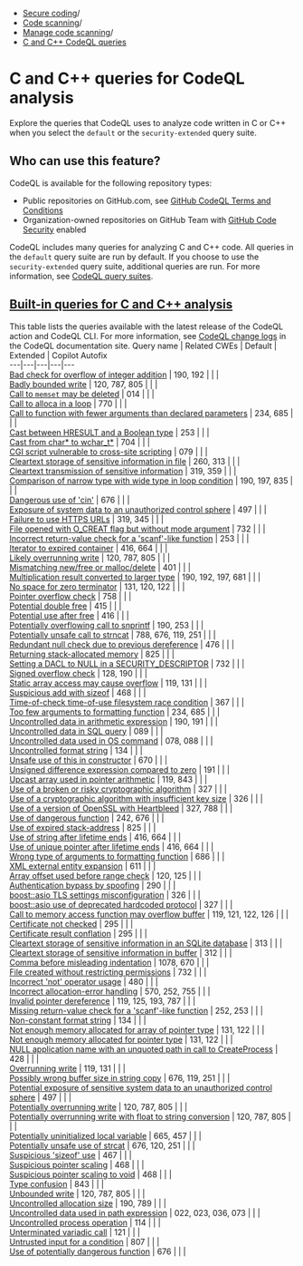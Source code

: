   * [Secure coding](https://docs.github.com/en/code-security "Secure coding")/
  * [Code scanning](https://docs.github.com/en/code-security/code-scanning "Code scanning")/
  * [Manage code scanning](https://docs.github.com/en/code-security/code-scanning/managing-your-code-scanning-configuration "Manage code scanning")/
  * [C and C++ CodeQL queries](https://docs.github.com/en/code-security/code-scanning/managing-your-code-scanning-configuration/c-cpp-built-in-queries "C and C++ CodeQL queries")


# C and C++ queries for CodeQL analysis
Explore the queries that CodeQL uses to analyze code written in C or C++ when you select the `default` or the `security-extended` query suite.
## Who can use this feature?
CodeQL is available for the following repository types:
  * Public repositories on GitHub.com, see [GitHub CodeQL Terms and Conditions](https://github.com/github/codeql-cli-binaries/blob/main/LICENSE.md)
  * Organization-owned repositories on GitHub Team with [GitHub Code Security](https://docs.github.com/en/get-started/learning-about-github/about-github-advanced-security) enabled


CodeQL includes many queries for analyzing C and C++ code. All queries in the `default` query suite are run by default. If you choose to use the `security-extended` query suite, additional queries are run. For more information, see [CodeQL query suites](https://docs.github.com/en/code-security/code-scanning/managing-your-code-scanning-configuration/built-in-codeql-query-suites).
## [Built-in queries for C and C++ analysis](https://docs.github.com/en/code-security/code-scanning/managing-your-code-scanning-configuration/c-cpp-built-in-queries#built-in-queries-for-c-and-c-analysis)
This table lists the queries available with the latest release of the CodeQL action and CodeQL CLI. For more information, see [CodeQL change logs](https://codeql.github.com/docs/codeql-overview/codeql-changelog/) in the CodeQL documentation site.
Query name | Related CWEs | Default | Extended | Copilot Autofix  
---|---|---|---|---  
[Bad check for overflow of integer addition](https://codeql.github.com/codeql-query-help/cpp/cpp-bad-addition-overflow-check/) | 190, 192 |  |  |   
[Badly bounded write](https://codeql.github.com/codeql-query-help/cpp/cpp-badly-bounded-write/) | 120, 787, 805 |  |  |   
[Call to `memset` may be deleted](https://codeql.github.com/codeql-query-help/cpp/cpp-memset-may-be-deleted/) | 014 |  |  |   
[Call to alloca in a loop](https://codeql.github.com/codeql-query-help/cpp/cpp-alloca-in-loop/) | 770 |  |  |   
[Call to function with fewer arguments than declared parameters](https://codeql.github.com/codeql-query-help/cpp/cpp-too-few-arguments/) | 234, 685 |  |  |   
[Cast between HRESULT and a Boolean type](https://codeql.github.com/codeql-query-help/cpp/cpp-hresult-boolean-conversion/) | 253 |  |  |   
[Cast from char* to wchar_t*](https://codeql.github.com/codeql-query-help/cpp/cpp-incorrect-string-type-conversion/) | 704 |  |  |   
[CGI script vulnerable to cross-site scripting](https://codeql.github.com/codeql-query-help/cpp/cpp-cgi-xss/) | 079 |  |  |   
[Cleartext storage of sensitive information in file](https://codeql.github.com/codeql-query-help/cpp/cpp-cleartext-storage-file/) | 260, 313 |  |  |   
[Cleartext transmission of sensitive information](https://codeql.github.com/codeql-query-help/cpp/cpp-cleartext-transmission/) | 319, 359 |  |  |   
[Comparison of narrow type with wide type in loop condition](https://codeql.github.com/codeql-query-help/cpp/cpp-comparison-with-wider-type/) | 190, 197, 835 |  |  |   
[Dangerous use of 'cin'](https://codeql.github.com/codeql-query-help/cpp/cpp-dangerous-cin/) | 676 |  |  |   
[Exposure of system data to an unauthorized control sphere](https://codeql.github.com/codeql-query-help/cpp/cpp-system-data-exposure/) | 497 |  |  |   
[Failure to use HTTPS URLs](https://codeql.github.com/codeql-query-help/cpp/cpp-non-https-url/) | 319, 345 |  |  |   
[File opened with O_CREAT flag but without mode argument](https://codeql.github.com/codeql-query-help/cpp/cpp-open-call-with-mode-argument/) | 732 |  |  |   
[Incorrect return-value check for a 'scanf'-like function](https://codeql.github.com/codeql-query-help/cpp/cpp-incorrectly-checked-scanf/) | 253 |  |  |   
[Iterator to expired container](https://codeql.github.com/codeql-query-help/cpp/cpp-iterator-to-expired-container/) | 416, 664 |  |  |   
[Likely overrunning write](https://codeql.github.com/codeql-query-help/cpp/cpp-very-likely-overrunning-write/) | 120, 787, 805 |  |  |   
[Mismatching new/free or malloc/delete](https://codeql.github.com/codeql-query-help/cpp/cpp-new-free-mismatch/) | 401 |  |  |   
[Multiplication result converted to larger type](https://codeql.github.com/codeql-query-help/cpp/cpp-integer-multiplication-cast-to-long/) | 190, 192, 197, 681 |  |  |   
[No space for zero terminator](https://codeql.github.com/codeql-query-help/cpp/cpp-no-space-for-terminator/) | 131, 120, 122 |  |  |   
[Pointer overflow check](https://codeql.github.com/codeql-query-help/cpp/cpp-pointer-overflow-check/) | 758 |  |  |   
[Potential double free](https://codeql.github.com/codeql-query-help/cpp/cpp-double-free/) | 415 |  |  |   
[Potential use after free](https://codeql.github.com/codeql-query-help/cpp/cpp-use-after-free/) | 416 |  |  |   
[Potentially overflowing call to snprintf](https://codeql.github.com/codeql-query-help/cpp/cpp-overflowing-snprintf/) | 190, 253 |  |  |   
[Potentially unsafe call to strncat](https://codeql.github.com/codeql-query-help/cpp/cpp-unsafe-strncat/) | 788, 676, 119, 251 |  |  |   
[Redundant null check due to previous dereference](https://codeql.github.com/codeql-query-help/cpp/cpp-redundant-null-check-simple/) | 476 |  |  |   
[Returning stack-allocated memory](https://codeql.github.com/codeql-query-help/cpp/cpp-return-stack-allocated-memory/) | 825 |  |  |   
[Setting a DACL to NULL in a SECURITY_DESCRIPTOR](https://codeql.github.com/codeql-query-help/cpp/cpp-unsafe-dacl-security-descriptor/) | 732 |  |  |   
[Signed overflow check](https://codeql.github.com/codeql-query-help/cpp/cpp-signed-overflow-check/) | 128, 190 |  |  |   
[Static array access may cause overflow](https://codeql.github.com/codeql-query-help/cpp/cpp-static-buffer-overflow/) | 119, 131 |  |  |   
[Suspicious add with sizeof](https://codeql.github.com/codeql-query-help/cpp/cpp-suspicious-add-sizeof/) | 468 |  |  |   
[Time-of-check time-of-use filesystem race condition](https://codeql.github.com/codeql-query-help/cpp/cpp-toctou-race-condition/) | 367 |  |  |   
[Too few arguments to formatting function](https://codeql.github.com/codeql-query-help/cpp/cpp-wrong-number-format-arguments/) | 234, 685 |  |  |   
[Uncontrolled data in arithmetic expression](https://codeql.github.com/codeql-query-help/cpp/cpp-uncontrolled-arithmetic/) | 190, 191 |  |  |   
[Uncontrolled data in SQL query](https://codeql.github.com/codeql-query-help/cpp/cpp-sql-injection/) | 089 |  |  |   
[Uncontrolled data used in OS command](https://codeql.github.com/codeql-query-help/cpp/cpp-command-line-injection/) | 078, 088 |  |  |   
[Uncontrolled format string](https://codeql.github.com/codeql-query-help/cpp/cpp-tainted-format-string/) | 134 |  |  |   
[Unsafe use of this in constructor](https://codeql.github.com/codeql-query-help/cpp/cpp-unsafe-use-of-this/) | 670 |  |  |   
[Unsigned difference expression compared to zero](https://codeql.github.com/codeql-query-help/cpp/cpp-unsigned-difference-expression-compared-zero/) | 191 |  |  |   
[Upcast array used in pointer arithmetic](https://codeql.github.com/codeql-query-help/cpp/cpp-upcast-array-pointer-arithmetic/) | 119, 843 |  |  |   
[Use of a broken or risky cryptographic algorithm](https://codeql.github.com/codeql-query-help/cpp/cpp-weak-cryptographic-algorithm/) | 327 |  |  |   
[Use of a cryptographic algorithm with insufficient key size](https://codeql.github.com/codeql-query-help/cpp/cpp-insufficient-key-size/) | 326 |  |  |   
[Use of a version of OpenSSL with Heartbleed](https://codeql.github.com/codeql-query-help/cpp/cpp-openssl-heartbleed/) | 327, 788 |  |  |   
[Use of dangerous function](https://codeql.github.com/codeql-query-help/cpp/cpp-dangerous-function-overflow/) | 242, 676 |  |  |   
[Use of expired stack-address](https://codeql.github.com/codeql-query-help/cpp/cpp-using-expired-stack-address/) | 825 |  |  |   
[Use of string after lifetime ends](https://codeql.github.com/codeql-query-help/cpp/cpp-use-of-string-after-lifetime-ends/) | 416, 664 |  |  |   
[Use of unique pointer after lifetime ends](https://codeql.github.com/codeql-query-help/cpp/cpp-use-of-unique-pointer-after-lifetime-ends/) | 416, 664 |  |  |   
[Wrong type of arguments to formatting function](https://codeql.github.com/codeql-query-help/cpp/cpp-wrong-type-format-argument/) | 686 |  |  |   
[XML external entity expansion](https://codeql.github.com/codeql-query-help/cpp/cpp-external-entity-expansion/) | 611 |  |  |   
[Array offset used before range check](https://codeql.github.com/codeql-query-help/cpp/cpp-offset-use-before-range-check/) | 120, 125 |  |  |   
[Authentication bypass by spoofing](https://codeql.github.com/codeql-query-help/cpp/cpp-user-controlled-bypass/) | 290 |  |  |   
[boost::asio TLS settings misconfiguration](https://codeql.github.com/codeql-query-help/cpp/cpp-boost-tls-settings-misconfiguration/) | 326 |  |  |   
[boost::asio use of deprecated hardcoded protocol](https://codeql.github.com/codeql-query-help/cpp/cpp-boost-use-of-deprecated-hardcoded-security-protocol/) | 327 |  |  |   
[Call to memory access function may overflow buffer](https://codeql.github.com/codeql-query-help/cpp/cpp-overflow-buffer/) | 119, 121, 122, 126 |  |  |   
[Certificate not checked](https://codeql.github.com/codeql-query-help/cpp/cpp-certificate-not-checked/) | 295 |  |  |   
[Certificate result conflation](https://codeql.github.com/codeql-query-help/cpp/cpp-certificate-result-conflation/) | 295 |  |  |   
[Cleartext storage of sensitive information in an SQLite database](https://codeql.github.com/codeql-query-help/cpp/cpp-cleartext-storage-database/) | 313 |  |  |   
[Cleartext storage of sensitive information in buffer](https://codeql.github.com/codeql-query-help/cpp/cpp-cleartext-storage-buffer/) | 312 |  |  |   
[Comma before misleading indentation](https://codeql.github.com/codeql-query-help/cpp/cpp-comma-before-misleading-indentation/) | 1078, 670 |  |  |   
[File created without restricting permissions](https://codeql.github.com/codeql-query-help/cpp/cpp-world-writable-file-creation/) | 732 |  |  |   
[Incorrect 'not' operator usage](https://codeql.github.com/codeql-query-help/cpp/cpp-incorrect-not-operator-usage/) | 480 |  |  |   
[Incorrect allocation-error handling](https://codeql.github.com/codeql-query-help/cpp/cpp-incorrect-allocation-error-handling/) | 570, 252, 755 |  |  |   
[Invalid pointer dereference](https://codeql.github.com/codeql-query-help/cpp/cpp-invalid-pointer-deref/) | 119, 125, 193, 787 |  |  |   
[Missing return-value check for a 'scanf'-like function](https://codeql.github.com/codeql-query-help/cpp/cpp-missing-check-scanf/) | 252, 253 |  |  |   
[Non-constant format string](https://codeql.github.com/codeql-query-help/cpp/cpp-non-constant-format/) | 134 |  |  |   
[Not enough memory allocated for array of pointer type](https://codeql.github.com/codeql-query-help/cpp/cpp-suspicious-allocation-size/) | 131, 122 |  |  |   
[Not enough memory allocated for pointer type](https://codeql.github.com/codeql-query-help/cpp/cpp-allocation-too-small/) | 131, 122 |  |  |   
[NULL application name with an unquoted path in call to CreateProcess](https://codeql.github.com/codeql-query-help/cpp/cpp-unsafe-create-process-call/) | 428 |  |  |   
[Overrunning write](https://codeql.github.com/codeql-query-help/cpp/cpp-overrun-write/) | 119, 131 |  |  |   
[Possibly wrong buffer size in string copy](https://codeql.github.com/codeql-query-help/cpp/cpp-bad-strncpy-size/) | 676, 119, 251 |  |  |   
[Potential exposure of sensitive system data to an unauthorized control sphere](https://codeql.github.com/codeql-query-help/cpp/cpp-potential-system-data-exposure/) | 497 |  |  |   
[Potentially overrunning write](https://codeql.github.com/codeql-query-help/cpp/cpp-overrunning-write/) | 120, 787, 805 |  |  |   
[Potentially overrunning write with float to string conversion](https://codeql.github.com/codeql-query-help/cpp/cpp-overrunning-write-with-float/) | 120, 787, 805 |  |  |   
[Potentially uninitialized local variable](https://codeql.github.com/codeql-query-help/cpp/cpp-uninitialized-local/) | 665, 457 |  |  |   
[Potentially unsafe use of strcat](https://codeql.github.com/codeql-query-help/cpp/cpp-unsafe-strcat/) | 676, 120, 251 |  |  |   
[Suspicious 'sizeof' use](https://codeql.github.com/codeql-query-help/cpp/cpp-suspicious-sizeof/) | 467 |  |  |   
[Suspicious pointer scaling](https://codeql.github.com/codeql-query-help/cpp/cpp-suspicious-pointer-scaling/) | 468 |  |  |   
[Suspicious pointer scaling to void](https://codeql.github.com/codeql-query-help/cpp/cpp-suspicious-pointer-scaling-void/) | 468 |  |  |   
[Type confusion](https://codeql.github.com/codeql-query-help/cpp/cpp-type-confusion/) | 843 |  |  |   
[Unbounded write](https://codeql.github.com/codeql-query-help/cpp/cpp-unbounded-write/) | 120, 787, 805 |  |  |   
[Uncontrolled allocation size](https://codeql.github.com/codeql-query-help/cpp/cpp-uncontrolled-allocation-size/) | 190, 789 |  |  |   
[Uncontrolled data used in path expression](https://codeql.github.com/codeql-query-help/cpp/cpp-path-injection/) | 022, 023, 036, 073 |  |  |   
[Uncontrolled process operation](https://codeql.github.com/codeql-query-help/cpp/cpp-uncontrolled-process-operation/) | 114 |  |  |   
[Unterminated variadic call](https://codeql.github.com/codeql-query-help/cpp/cpp-unterminated-variadic-call/) | 121 |  |  |   
[Untrusted input for a condition](https://codeql.github.com/codeql-query-help/cpp/cpp-tainted-permissions-check/) | 807 |  |  |   
[Use of potentially dangerous function](https://codeql.github.com/codeql-query-help/cpp/cpp-potentially-dangerous-function/) | 676 |  |  | 
